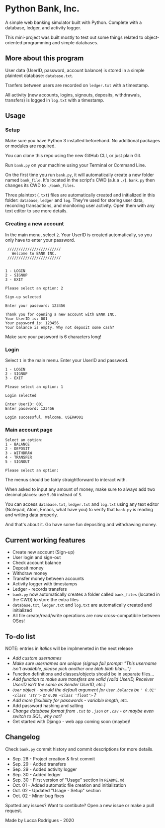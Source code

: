 # Python Bank, Inc.
A simple web banking simulator built with Python. Complete with a database, ledger, and activity logger.

This mini-project was built mostly to test out some things related to object-oriented programming and simple databases. 

## More about this program
User data (UserID, password, account balance) is stored in a simple plaintext database: `database.txt`.

Tranfers between users are recorded on `ledger.txt` with a timestamp.

All activity (new accounts, logins, signouts, deposits, withdrawals, transfers) is logged in `log.txt` with a timestamp.

## Usage 

### Setup

Make sure you have Python 3 installed beforehand. No additional packages or modules are required.

You can clone this repo using the new GitHub CLI, or just plain Git.

Run `bank.py` on your machine using your Terminal or Command Line.

On the first time you run `bank.py`, it will automatically create a new folder named `bank_file`. It's located in the script's CWD (a.k.a `./`). `bank.py` then changes its CWD to `./bank_files`.

Three plaintext (`.txt`) files are automatically created and initialized in this folder: `database`, `ledger` and `log`. They're used for storing user data, recording transactions, and monitoring user activity. Open them with any text editor to see more details.


### Creating a new account

In the main menu, select `2`. Your UserID is created automatically, so you only have to enter your password.

```
 ////////////////////////
   Welcome to BANK INC.
 ////////////////////////


1 - LOGIN
2 - SIGNUP
3 - EXIT

Please select an option: 2

Sign-up selected

Enter your password: 123456

Thank you for opening a new account with BANK INC.
Your UserID is: 001
Your password is: 123456
Your balance is empty. Why not deposit some cash?
```

Make sure your password is 6 characters long!

### Login

Select `1` in the main menu. Enter your UserID and password.

```
1 - LOGIN
2 - SIGNUP
3 - EXIT

Please select an option: 1

Login selected

Enter UserID: 001
Enter password: 123456

Login successful. Welcome, USER#001
```

### Main account page

```
Select an option:
1 - BALANCE
2 - DEPOSIT
3 - WITHDRAW
4 - TRANSFER
5 - SIGNOUT

Please select an option:
```
The menus should be fairly straightforward to interact with.

When asked to input any amount of money, make sure to always add two decimal places: use `5.00` instead of `5`.

You can access `database.txt`, `ledger.txt` and `log.txt` using any text editor (Notepad, Atom, Emacs, what have you) to verify that `bank.py` is reading and writing data properly.

And that's about it. Go have some fun depositing and withdrawing money.

## Current working features
* Create new account (Sign-up)
* User login and sign-out
* Check account balance
* Deposit money
* Withdraw money
* Transfer money between accounts
* Activity logger with timestamps
* Ledger - records transfers
* `bank.py` now automatically creates a folder called `bank_files` (located in the CWD) to store the extra files
* `database.txt`, `ledger.txt` and `log.txt` are automatically created and initialized
* All file create/read/write operations are now cross-compatibile between OSes!
 
## To-do list

NOTE: entries in _italics_ will be implmeneted in the next release

* _Add custom usernames_
* _Make sure usernames are unique (signup fail prompt: "This username isn't available, please pick another one blah blah blah...")_
* Function definitions and classes/objects should be in separate files...  
* _Add function to make sure transfers are valid (valid UserID, Receiver UserID isn't the same as Sender UserID, etc.)_
* _`User` object - should the default argument for `User.balance` be `' 0.01' <class 'str'>` or `0.00 <class 'float'>` ?_
* _Add more flexibility for passwords - variable length, etc._
* Add password hashing and salting
* _Change database format from `.txt` to `.json` or `.csv` - or maybe even switch to SQL, why not?_
* Get started with Django - web app coming soon (maybe)!

## Changelog
Check `bank.py` commit history and commit descriptions for more details.
* Sep. 28 - Project creation & first commit 
* Sep. 29 - Added transfers 
* Sep. 29 - Added activity logger 
* Sep. 30 - Added ledger
* Sep. 30 - First version of "Usage" section in `README.md`
* Oct. 01 - Added automatic file creation and initialization
* Oct. 02 - Updated "Usage - Setup" section
* Oct. 02 - Minor bug fixes


Spotted any issues? Want to contibute? Open a new issue or make a pull request. 

Made by Lucca Rodrigues - 2020

